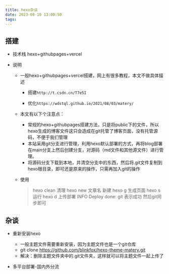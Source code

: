 ```yaml
---
title: hexo杂谈
date: 2023-08-10 13:00:50
tags:
---
```

## 搭建

* 技术栈 hexo+githubpages+vercel

* 说明
  * 一般hexo+githubpages+vercel搭建，网上有很多教程，本文不做具体描述
  
    * 搭建`http://t.csdn.cn/T7e5I`
  
    * 优化`https://wdstql.github.io/2021/08/03/matery/`
  
  * 本文有以下个注意点：
    * 常规的hexo+githubpages搭建方法，只是将public下的文件，所以hexo生成的博客文件这只会造成在git托管了博客页面，没有托管源码，不便于我们管理
    * 本站采用git分支进行管理，利用hexo默认部署的方式，再将blog部署在main分支上然后创建分支，对源码（md文件和其他源文件）进行管理。
    * 将源码分支下载到本地，并清空分支中的东西，然后将.git文件复制到hexo根目录，即可还是原来的操作，只需再加入git的操作
  
  * 使用
  
    > hexo clean 清理
    > hexo new 文章名 新建
    > hexo g 生成页面
    > hexo s 运行
    > hexo d 上传部署  INFO  Deploy done: git 表示成功
    > 然后git同步即可
## 杂谈
* 重新安装hexo

  * 一般主题文件需要重新安装，因为主题文件也是一个git仓库
  * git clone https://github.com/blinkfox/hexo-theme-matery.git
  * 解决：删除主题文件夹中的.git文件夹，这样就可以将主题文件一起上传了

* 多平台部署-国内外分流
  
  